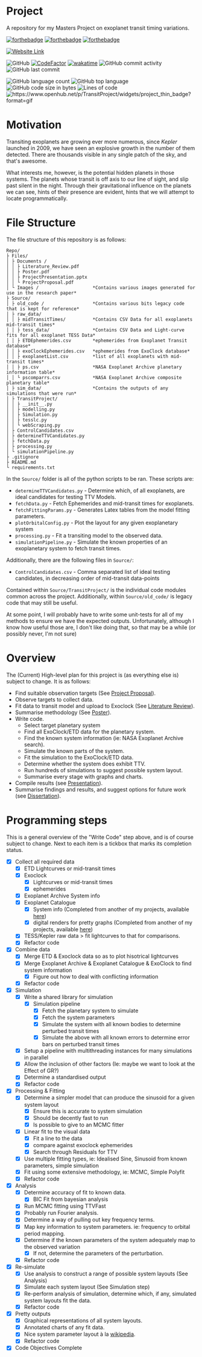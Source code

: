 # Project
A repository for my Masters Project on exoplanet transit timing variations.

[![forthebadge](https://forthebadge.com/images/badges/built-with-science.svg)](https://forthebadge.com)
[![forthebadge](https://forthebadge.com/images/badges/made-with-python.svg)](https://forthebadge.com)
[![forthebadge](https://forthebadge.com/images/badges/powered-by-coffee.svg)](https://forthebadge.com)

[![Website Link](https://img.shields.io/badge/Website-Link-aqua?labelColor=lightblue&style=for-the-badge)](https://sk1y101.github.io/projects/TransitProject/)


![GitHub](https://img.shields.io/github/license/SK1Y101/TransitProject)
[![CodeFactor](https://www.codefactor.io/repository/github/SK1Y101/TransitProject/badge)](https://www.codefactor.io/repository/github/SK1Y101/TransitProject)
[![wakatime](https://wakatime.com/badge/github/SK1Y101/TransitProject.svg)](https://wakatime.com/badge/github/SK1Y101/TransitProject)
![GitHub commit activity](https://img.shields.io/github/commit-activity/w/SK1Y101/TransitProject)
![GitHub last commit](https://img.shields.io/github/last-commit/SK1Y101/TransitProject)

![GitHub language count](https://img.shields.io/github/languages/count/SK1Y101/TransitProject)
![GitHub top language](https://img.shields.io/github/languages/top/SK1Y101/TransitProject)
![GitHub code size in bytes](https://img.shields.io/github/languages/code-size/SK1Y101/TransitProject)
![Lines of code](https://img.shields.io/tokei/lines/github.com/SK1Y101/TransitProject)
<img src="https://www.openhub.net/p/TransitProject/widgets/project_thin_badge?format=gif" alt="https://www.openhub.net/p/TransitProject/widgets/project_thin_badge?format=gif" style="border-radius: 0.25rem;">

# Motivation
Transiting exoplanets are growing ever more numerous, since *Kepler* launched in 2009, we have seen an explosive growth in the number of them detected. There are thousands visible in any single patch of the sky, and that's awesome.

What interests me, however, is the potential hidden planets in those systems. The planets whose transit is off axis to our line of sight, and slip past silent in the night. Through their gravitational influence on the planets we can see, hints of their presence are evident, hints that we will attempt to locate programmatically.

# File Structure

The file structure of this repository is as follows:

```
Repo/
├ Files/
│ ├ Documents /
│ │ ├ Literature_Review.pdf
│ │ ├ Poster.pdf
│ │ ├ ProjectPresentation.pptx
│ │ └ ProjectProposal.pdf
│ └ Images /                    *Contains various images generated for use in the research paper*
├ Source/
│ ├ old_code /                  *Contains various bits legacy code that is kept for reference*
│ ├ raw_data/
│ │ ├ midTransitTimes/          *Contains CSV Data for all exoplanets mid-transit times*
│ │ ├ tess_data/                *Contains CSV Data and Light-curve fits for all exoplanet TESS Data*
│ │ ├ ETDEphemerides.csv        *ephemerides from Exoplanet Transit database*
│ │ ├ exoClockEphemerides.csv   *ephemerides from ExoClock database*
│ │ ├ exoplanetList.csv         *list of all exoplanets with mid-transit times*
│ │ ├ ps.csv                    *NASA Exoplanet Archive planetary information table*
│ │ └ pscomparrs.csv            *NASA Exoplanet Archive composite planetary table*
│ ├ sim_data/                   *Contains the outputs of any simulations that were run*
│ ├ TransitProject/
│ │ ├ __init__.py
│ │ ├ modelling.py
│ │ ├ Simulation.py
│ │ ├ tesslc.py
│ │ └ webScraping.py
│ ├ ControlCandidates.csv
│ ├ determineTTVCandidates.py
│ ├ fetchData.py
│ ├ processing.py
│ └ simulationPipeline.py
├ .gitignore
├ README.md
└ requirements.txt
```

In the `Source/` folder is all of the python scripts to be ran.
These scripts are:
 - `determineTTVCandidates.py` - Determine which, of all exoplanets, are ideal candidates for testing TTV Models.
 - `fetchData.py` - Fetch Ephemerides and mid-transit times for exoplanets.
 - `fetchFittingParams.py` - Generates Latex tables from the model fitting parameters.
 - `plotOrbitalConfig.py` - Plot the layout for any given exoplanetary system
 - `processing.py` - Fit a transiting model to the observed data.
 - `simulationPipeline.py` - Simulate the known properties of an exoplanetary system to fetch transit times.

Additionally, there are the following files in `Source/`:
 - `ControlCandidates.csv` - Comma separated list of ideal testing candidates, in decreasing order of mid-transit data-points

Contained within `Source/TransitProject/` is the individual code modules common across the project.
Additionally, within `Source/old_code/` is legacy code that may still be useful.

At some point, I will probably have to write some unit-tests for all of my methods to ensure we have the expected outputs. Unfortunately, although I know how useful those are, I don't like doing that, so that may be a while (or possibly never, I'm not sure)

# Overview

The (Current) High-level plan for this project is (as everything else is) subject to change. It is as follows:

- Find suitable observation targets (See [Project Proposal](#project-proposal)).
- Observe targets to collect data.
- Fit data to transit model and upload to Exoclock (See [Literature Review](#literature-review)).
- Summarise methodology (See [Poster](#poster)).
- Write code.
  - Select target planetary system
  - Find all ExoClock/ETD data for the planetary system.
  - Find the known system information (ie: NASA Exoplanet Archive search).
  - Simulate the known parts of the system.
  - Fit the simulation to the ExoClock/ETD data.
  - Determine whether the system does exhibit TTV.
  - Run hundreds of simulations to suggest possible system layout.
  - Summarise every stage with graphs and charts.
- Compile results (see [Presentation](#presentation)).
- Summarise findings and results, and suggest options for future work (see [Dissertation](#dissertation)).

# Programming steps

This is a general overview of the "Write Code" step above, and is of course subject to change. Next to each item is a tickbox that marks its completion status.

- [x] Collect all required data
  - [x] ETD Lightcurves or mid-transit times
  - [x] Exoclock
    - [x] Lightcurves or mid-transit times
    - [x] ephemerides
  - [x] Exoplanet Archive System info
  - [x] Exoplanet Catalogue
    - [x] System info (Completed from another of my projects, available [here](https://github.com/SK1Y101/Data_Collection_Pipeline))
    - [x] digital renders for pretty graphs (Completed from another of my projects, available [here](https://github.com/SK1Y101/Data_Collection_Pipeline))
  - [x] TESS/Kepler raw data > fit lightcurves to that for comparisons.
  - [x] Refactor code
- [x] Combine data
  - [x] Merge ETD & Exoclock data so as to plot hisotrical lightcurves
  - [x] Merge Exoplanet Archive & Exoplanet Catalogue & ExoClock to find system information
    - [x] Figure out how to deal with conflicting information
  - [x] Refactor code
- [x] Simulation
  - [x] Write a shared library for simulation
    - [x] Simulation pipeline
      - [x] Fetch the planetary system to simulate
      - [x] Fetch the system parameters
      - [x] Simulate the system with all known bodies to determine perturbed transit times
      - [x] Simulate the above with all known errors to determine error bars on perturbed transit times
  - [x] Setup a pipeline with multithreading instances for many simulations in parallel
  - [x] Allow the inclusion of other factors (Ie: maybe we want to look at the Effect of GR?)
  - [x] Determine a standardised output
  - [x] Refactor code
- [x] Processing & Fitting
  - [x] Determine a simpler model that can produce the sinusoid for a given system layout
    - [x] Ensure this is accurate to system simulation
    - [x] Should be decently fast to run
    - [x] Is possible to give to an MCMC fitter
  - [x] Linear fit to the visual data
    - [x] Fit a line to the data
    - [x] compare against exoclock ephemerides
    - [x] Search through Residuals for TTV
  - [x] Use multiple fitting types, ie: Idealised Sine, Sinusoid from known parameters, simple simulation
  - [x] Fit using some extensive methodology, ie: MCMC, Simple Polyfit
  - [x] Refactor code
- [x] Analysis
  - [x] Determine accuracy of fit to known data.
    - [x] BIC Fit from bayesian analysis
  - [x] Run MCMC fitting using TTVFast
  - [x] Probably run Fourier analysis.
  - [x] Determine a way of pulling out key frequency terms.
  - [x] Map key information to system parameters. ie: frequency to orbital period mapping.
  - [x] Determine if the known parameters of the system adequately map to the observed variation
    - [x] If not, determine the parameters of the perturbation.
  - [x] Refactor code
- [x] Re-simulate
  - [x] Use analysis to construct a range of possible system layouts (See Analysis)
  - [x] Simulate each system layout (See Simulation step)
  - [x] Re-perform analysis of simulation, determine which, if any, simulated system layouts fit the data.
  - [x] Refactor code
- [x] Pretty outputs
  - [x] Graphical representations of all system layouts.
  - [x] Annotated charts of any fit data.
  - [x] Nice system parameter layout à la [wikipedia](https://en.wikipedia.org/wiki/Earth).
  - [x] Refactor code
- [x] Code Objectives Complete
